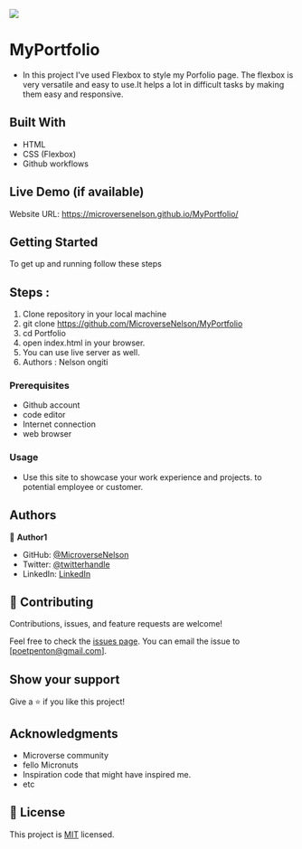 ![](https://img.shields.io/badge/Microverse-blueviolet)

# MyPortfolio

 - In this project I've used Flexbox to style my Porfolio page. The flexbox is very versatile and easy to use.It helps a lot in difficult tasks by making them easy and responsive.


## Built With

 - HTML
 - CSS (Flexbox)
 - Github workflows

## Live Demo (if available)

  Website URL: https://microversenelson.github.io/MyPortfolio/


## Getting Started

To get up and running follow these steps
## Steps :
 1) Clone repository in your local machine
2) git clone https://github.com/MicroverseNelson/MyPortfolio
3) cd Portfolio
4) open index.html in your browser.
5) You can use live server as well.
6) Authors : Nelson ongiti

### Prerequisites
 - Github account
 - code editor
 - Internet connection
 - web browser

### Usage
 - Use this site to showcase your work experience and projects. to potential employee or customer.

## Authors

👤 **Author1**

- GitHub: [@MicroverseNelson](https://github.com/MicroverseNelson)
- Twitter: [@twitterhandle](https://twitter.com/PentonPoet)
- LinkedIn: [LinkedIn](https://linkedin.com/in/linkedinhandle)

## 🤝 Contributing

Contributions, issues, and feature requests are welcome!

Feel free to check the [issues page](../../issues/).
You can email the issue to [poetpenton@gmail.com].

## Show your support

Give a ⭐️ if you like this project!

## Acknowledgments

- Microverse community
- fello Micronuts
- Inspiration code that might have inspired me.
- etc

## 📝 License

This project is [MIT](./MIT.md) licensed.